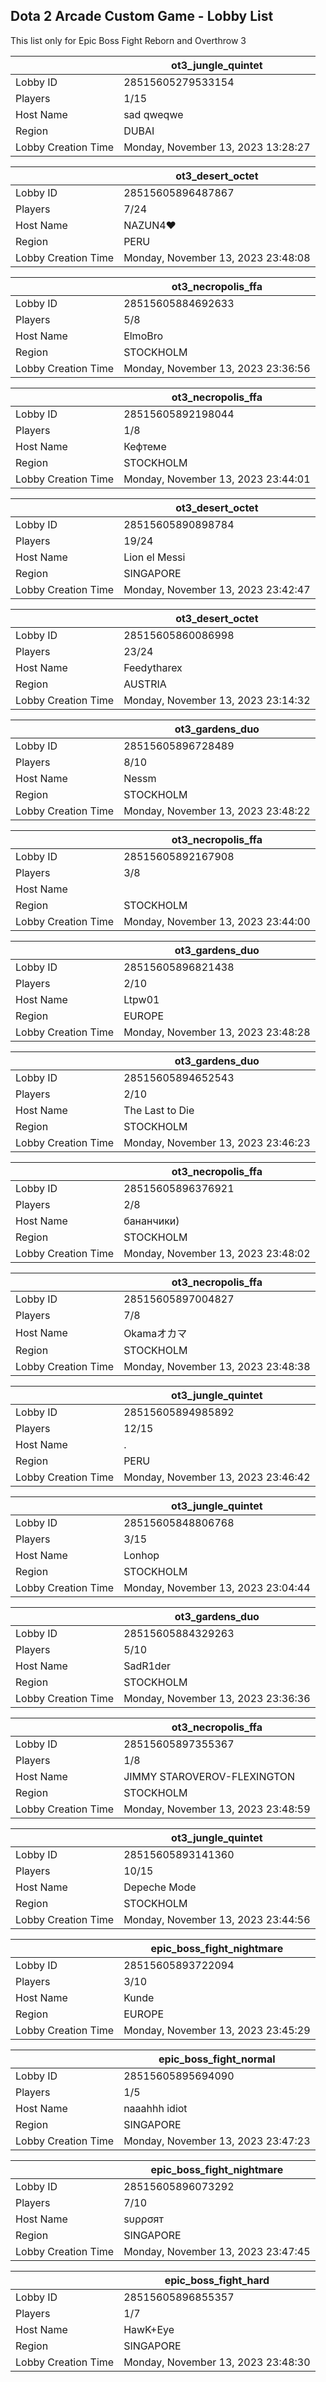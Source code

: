 ## Dota 2 Arcade Custom Game - Lobby List

This list only for Epic Boss Fight Reborn and Overthrow 3

|  | ot3_jungle_quintet |
| ------ | ------ |
| Lobby ID | 28515605279533154 |
| Players | 1/15 |
| Host Name | sad qweqwe |
| Region | DUBAI |
| Lobby Creation Time | Monday, November 13, 2023 13:28:27 |


|  | ot3_desert_octet |
| ------ | ------ |
| Lobby ID | 28515605896487867 |
| Players | 7/24 |
| Host Name | NAZUN4♥ |
| Region | PERU |
| Lobby Creation Time | Monday, November 13, 2023 23:48:08 |


|  | ot3_necropolis_ffa |
| ------ | ------ |
| Lobby ID | 28515605884692633 |
| Players | 5/8 |
| Host Name | ElmoBro |
| Region | STOCKHOLM |
| Lobby Creation Time | Monday, November 13, 2023 23:36:56 |


|  | ot3_necropolis_ffa |
| ------ | ------ |
| Lobby ID | 28515605892198044 |
| Players | 1/8 |
| Host Name | Кефтеме |
| Region | STOCKHOLM |
| Lobby Creation Time | Monday, November 13, 2023 23:44:01 |


|  | ot3_desert_octet |
| ------ | ------ |
| Lobby ID | 28515605890898784 |
| Players | 19/24 |
| Host Name | Lion el Messi |
| Region | SINGAPORE |
| Lobby Creation Time | Monday, November 13, 2023 23:42:47 |


|  | ot3_desert_octet |
| ------ | ------ |
| Lobby ID | 28515605860086998 |
| Players | 23/24 |
| Host Name | Feedytharex |
| Region | AUSTRIA |
| Lobby Creation Time | Monday, November 13, 2023 23:14:32 |


|  | ot3_gardens_duo |
| ------ | ------ |
| Lobby ID | 28515605896728489 |
| Players | 8/10 |
| Host Name | Nessm |
| Region | STOCKHOLM |
| Lobby Creation Time | Monday, November 13, 2023 23:48:22 |


|  | ot3_necropolis_ffa |
| ------ | ------ |
| Lobby ID | 28515605892167908 |
| Players | 3/8 |
| Host Name | |DoBro| |
| Region | STOCKHOLM |
| Lobby Creation Time | Monday, November 13, 2023 23:44:00 |


|  | ot3_gardens_duo |
| ------ | ------ |
| Lobby ID | 28515605896821438 |
| Players | 2/10 |
| Host Name | Ltpw01 |
| Region | EUROPE |
| Lobby Creation Time | Monday, November 13, 2023 23:48:28 |


|  | ot3_gardens_duo |
| ------ | ------ |
| Lobby ID | 28515605894652543 |
| Players | 2/10 |
| Host Name | The Last to Die |
| Region | STOCKHOLM |
| Lobby Creation Time | Monday, November 13, 2023 23:46:23 |


|  | ot3_necropolis_ffa |
| ------ | ------ |
| Lobby ID | 28515605896376921 |
| Players | 2/8 |
| Host Name | бананчики) |
| Region | STOCKHOLM |
| Lobby Creation Time | Monday, November 13, 2023 23:48:02 |


|  | ot3_necropolis_ffa |
| ------ | ------ |
| Lobby ID | 28515605897004827 |
| Players | 7/8 |
| Host Name | Okamaオカマ |
| Region | STOCKHOLM |
| Lobby Creation Time | Monday, November 13, 2023 23:48:38 |


|  | ot3_jungle_quintet |
| ------ | ------ |
| Lobby ID | 28515605894985892 |
| Players | 12/15 |
| Host Name | . |
| Region | PERU |
| Lobby Creation Time | Monday, November 13, 2023 23:46:42 |


|  | ot3_jungle_quintet |
| ------ | ------ |
| Lobby ID | 28515605848806768 |
| Players | 3/15 |
| Host Name | Lonhop |
| Region | STOCKHOLM |
| Lobby Creation Time | Monday, November 13, 2023 23:04:44 |


|  | ot3_gardens_duo |
| ------ | ------ |
| Lobby ID | 28515605884329263 |
| Players | 5/10 |
| Host Name | SadR1der |
| Region | STOCKHOLM |
| Lobby Creation Time | Monday, November 13, 2023 23:36:36 |


|  | ot3_necropolis_ffa |
| ------ | ------ |
| Lobby ID | 28515605897355367 |
| Players | 1/8 |
| Host Name | JIMMY STAROVEROV-FLEXINGTON |
| Region | STOCKHOLM |
| Lobby Creation Time | Monday, November 13, 2023 23:48:59 |


|  | ot3_jungle_quintet |
| ------ | ------ |
| Lobby ID | 28515605893141360 |
| Players | 10/15 |
| Host Name | Depeche Mode |
| Region | STOCKHOLM |
| Lobby Creation Time | Monday, November 13, 2023 23:44:56 |


|  | epic_boss_fight_nightmare |
| ------ | ------ |
| Lobby ID | 28515605893722094 |
| Players | 3/10 |
| Host Name | Kunde |
| Region | EUROPE |
| Lobby Creation Time | Monday, November 13, 2023 23:45:29 |


|  | epic_boss_fight_normal |
| ------ | ------ |
| Lobby ID | 28515605895694090 |
| Players | 1/5 |
| Host Name | naaahhh idiot |
| Region | SINGAPORE |
| Lobby Creation Time | Monday, November 13, 2023 23:47:23 |


|  | epic_boss_fight_nightmare |
| ------ | ------ |
| Lobby ID | 28515605896073292 |
| Players | 7/10 |
| Host Name | ѕυρρσят |
| Region | SINGAPORE |
| Lobby Creation Time | Monday, November 13, 2023 23:47:45 |


|  | epic_boss_fight_hard |
| ------ | ------ |
| Lobby ID | 28515605896855357 |
| Players | 1/7 |
| Host Name | HawK+Eye |
| Region | SINGAPORE |
| Lobby Creation Time | Monday, November 13, 2023 23:48:30 |


